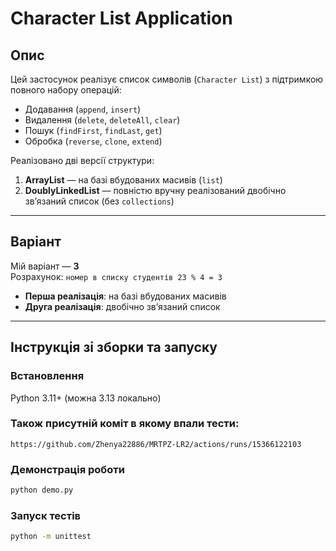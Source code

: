 # Character List Application

##  Опис
Цей застосунок реалізує список символів (`Character List`) з підтримкою повного набору операцій:

- Додавання (`append`, `insert`)
- Видалення (`delete`, `deleteAll`, `clear`)
- Пошук (`findFirst`, `findLast`, `get`)
- Обробка (`reverse`, `clone`, `extend`)

Реалізовано дві версії структури:

1. **ArrayList** — на базі вбудованих масивів (`list`)
2. **DoublyLinkedList** — повністю вручну реалізований двобічно зв’язаний список (без `collections`)

---

##  Варіант
Мій варіант — **3**  
Розрахунок: `номер в списку студентів 23 % 4 = 3`  

- **Перша реалізація**: на базі вбудованих масивів
- **Друга реалізація**: двобічно зв’язаний список

---

##  Інструкція зі зборки та запуску

###  Встановлення
Python 3.11+ (можна 3.13 локально)

### Також присутній коміт в якому впали тести: 

```
https://github.com/Zhenya22886/MRTPZ-LR2/actions/runs/15366122103
```

###  Демонстрація роботи

```bash
python demo.py
```
###  Запуск тестів

```bash
python -m unittest
```

 

